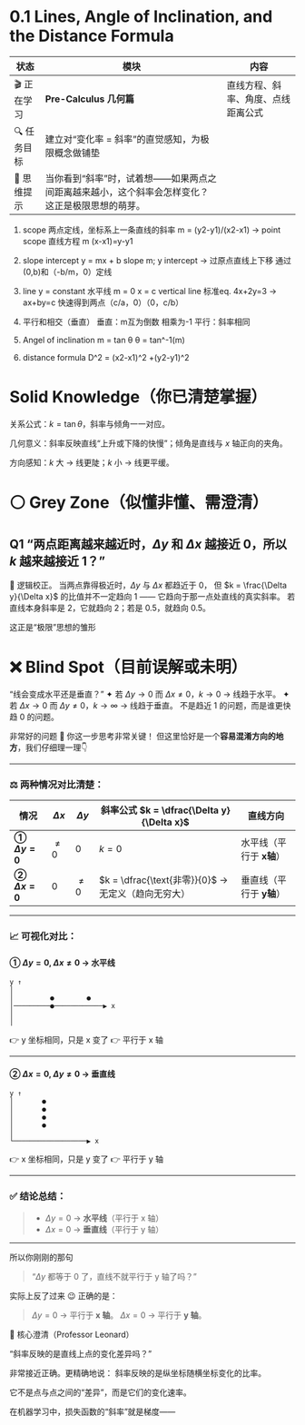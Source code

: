 # 0.1  Lines, Angle of Inclination, and the Distance Formula

| 状态      | 模块                                                | 内容                |
| ------- | ------------------------------------------------- | ----------------- |
| 🎬 正在学习 | **Pre-Calculus 几何篇**                              | 直线方程、斜率、角度、点线距离公式 |
| 🔍 任务目标 | 建立对“变化率 = 斜率”的直觉感知，为极限概念做铺垫                       |                   |
| 🧠 思维提示 | 当你看到“斜率”时，试着想——如果两点之间距离越来越小，这个斜率会怎样变化？这正是极限思想的萌芽。 |                   |

1. scope
两点定线，坐标系上一条直线的斜率
m = (y2-y1)/(x2-x1)
-> point scope 直线方程
m (x-x1)=y-y1 

2. slope intercept
y = mx + b
slope m; y intercept -> 过原点直线上下移
通过(0,b)和（-b/m，0）定线

3. line
y = constant 水平线 m = 0
x = c vertical line 
标准eq. 4x+2y=3 -> ax+by=c 快速得到两点（c/a，0）（0，c/b）

3. 平行和相交（垂直）
垂直：m互为倒数 相乘为-1
平行：斜率相同

4. Angel of inclination
m = tan θ
θ = tan^-1(m)

5. distance formula
D^2 = (x2-x1)^2 +(y2-y1)^2

# Solid Knowledge（你已清楚掌握）

关系公式：$k = \tan\theta$，斜率与倾角一一对应。

几何意义：斜率反映直线“上升或下降的快慢”；倾角是直线与 $x$ 轴正向的夹角。

方向感知：$k$ 大 → 线更陡；$k$ 小 → 线更平缓。

# ⚪ Grey Zone（似懂非懂、需澄清）

## Q1 “两点距离越来越近时，$\Delta y$ 和 $\Delta x$ 越接近 0，所以 $k$ 越来越接近 1？”

🔹 逻辑校正。
当两点靠得极近时，$\Delta y$ 与 $\Delta x$ 都趋近于 0，
但 $k = \frac{\Delta y}{\Delta x}$ 的比值并不一定趋向 1 ——
它趋向于那一点处直线的真实斜率。
若直线本身斜率是 2，它就趋向 2；若是 0.5，就趋向 0.5。

这正是“极限”思想的雏形	​

# ❌ Blind Spot（目前误解或未明）

“线会变成水平还是垂直？”
✦ 若 $\Delta y \to 0$ 而 $\Delta x \neq 0$，$k \to 0$ → 线趋于水平。
✦ 若 $\Delta x \to 0$ 而 $\Delta y \neq 0$，$k \to \infty$ → 线趋于垂直。
不是趋近 1 的问题，而是谁更快趋 0 的问题。

非常好的问题 🌟 你这一步思考非常关键！
但这里恰好是一个**容易混淆方向的地方**，我们仔细理一理👇

---

### ⚖️ 两种情况对比清楚：

| 情况                   | $\Delta x$ | $\Delta y$ | 斜率公式 $k = \dfrac{\Delta y}{\Delta x}$   | 直线方向            |
| -------------------- | ---------- | ---------- | --------------------------------------- | --------------- |
| **① $\Delta y = 0$** | $\neq 0$   | $0$        | $k = 0$                                 | 水平线（平行于 **x轴**） |
| **② $\Delta x = 0$** | $0$        | $\neq 0$   | $k = \dfrac{\text{非零}}{0}$ → 无定义（趋向无穷大） | 垂直线（平行于 **y轴**） |

---

### 📈 可视化对比：

#### ① $\Delta y = 0$, $\Delta x ≠ 0$ → 水平线

```
y ↑
│
│         ●        ●
│─────────●────────────▶ x
│
│
```

👉 y 坐标相同，只是 x 变了
👉 平行于 x 轴

---

#### ② $\Delta x = 0$, $\Delta y ≠ 0$ → 垂直线

```
y ↑
│       ●
│       ●
│       ●
│       ●
│
└──────────────────▶ x
```

👉 x 坐标相同，只是 y 变了
👉 平行于 y 轴

---

### ✅ 结论总结：

> * $\Delta y = 0$ → **水平线**（平行于 x 轴）
> * $\Delta x = 0$ → **垂直线**（平行于 y 轴）

---

所以你刚刚的那句

> “$\Delta y$ 都等于 0 了，直线不就平行于 y 轴了吗？”

实际上反了过来 😉
正确的是：

> $\Delta y = 0$ → 平行于 **x 轴**。
> $\Delta x = 0$ → 平行于 **y 轴**。

🧩 核心澄清（Professor Leonard）

“斜率反映的是直线上点的变化差异吗？”

非常接近正确。更精确地说：
斜率反映的是纵坐标随横坐标变化的比率。

它不是点与点之间的“差异”，而是它们的变化速率。

在机器学习中，损失函数的“斜率”就是梯度——

